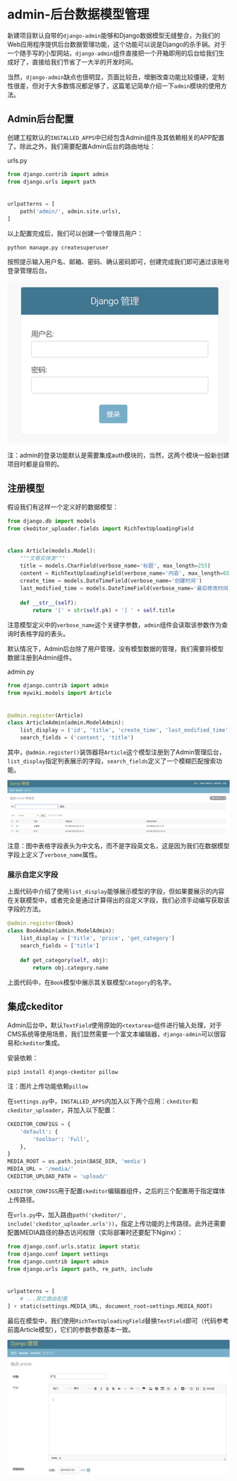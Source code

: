# admin-后台数据模型管理

新建项目默认自带的`django-admin`能够和Django数据模型无缝整合，为我们的Web应用程序提供后台数据管理功能，这个功能可以说是Django的杀手锏。对于一个随手写的小型网站，`django-admin`组件直接把一个开箱即用的后台给我们生成好了，直接给我们节省了一大半的开发时间。

当然，`django-admin`缺点也很明显，页面比较丑，增删改查功能比较僵硬，定制性很差，但对于大多数情况都足够了，这篇笔记简单介绍一下`admin`模块的使用方法。

## Admin后台配置

创建工程默认的`INSTALLED_APPS`中已经包含Admin组件及其依赖相关的APP配置了。除此之外，我们需要配置Admin后台的路由地址：

urls.py
```python
from django.contrib import admin
from django.urls import path


urlpatterns = [
    path('admin/', admin.site.urls),
]
```

以上配置完成后，我们可以创建一个管理员用户：
```
python manage.py createsuperuser
```

按照提示输入用户名、邮箱、密码、确认密码即可，创建完成我们即可通过该账号登录管理后台。

![](res/1.png)

注：admin的登录功能默认是需要集成auth模块的，当然，这两个模块一般新创建项目时都是自带的。

## 注册模型

假设我们有这样一个定义好的数据模型：
```python
from django.db import models
from ckeditor_uploader.fields import RichTextUploadingField


class Article(models.Model):
    """文章实体类"""
    title = models.CharField(verbose_name='标题', max_length=255)
    content = RichTextUploadingField(verbose_name='内容', max_length=65535, null=True, blank=True)
    create_time = models.DateTimeField(verbose_name='创建时间')
    last_modified_time = models.DateTimeField(verbose_name='最后修改时间')

    def __str__(self):
        return '[' + str(self.pk) + '] ' + self.title
```

注意模型定义中的`verbose_name`这个关键字参数，`admin`组件会读取该参数作为查询时表格字段的表头。

默认情况下，Admin后台除了用户管理，没有模型数据的管理，我们需要将模型数据注册到Admin组件。

admin.py
```python
from django.contrib import admin
from mywiki.models import Article


@admin.register(Article)
class ArticleAdmin(admin.ModelAdmin):
    list_display = ('id', 'title', 'create_time', 'last_modified_time')
    search_fields = ('content', 'title')
```

其中，`@admin.register()`装饰器将`Article`这个模型注册到了Admin管理后台，`list_display`指定列表展示的字段，`search_fields`定义了一个模糊匹配搜索功能。

![](res/2.png)

注意：图中表格字段表头为中文名，而不是字段英文名，这是因为我们在数据模型字段上定义了`verbose_name`属性。

### 展示自定义字段

上面代码中介绍了使用`list_display`能够展示模型的字段，但如果要展示的内容在关联模型中，或者完全是通过计算得出的自定义字段，我们必须手动编写获取该字段的方法。

```python
@admin.register(Book)
class BookAdmin(admin.ModelAdmin):
    list_display = ['title', 'price', 'get_category']
    search_fields = ['title']

    def get_category(self, obj):
        return obj.category.name
```

上面代码中，在`Book`模型中展示其关联模型`Category`的名字。

## 集成ckeditor

Admin后台中，默认`TextField`使用原始的`<textarea>`组件进行输入处理，对于CMS系统等使用场景，我们显然需要一个富文本编辑器，`django-admin`可以很容易和`ckeditor`集成。

安装依赖：
```
pip3 install django-ckeditor pillow
```

注：图片上传功能依赖`pillow`

在`settings.py`中，`INSTALLED_APPS`内加入以下两个应用：`ckeditor`和`ckeditor_uploader`，并加入以下配置：
```python
CKEDITOR_CONFIGS = {
    'default': {
        'toolbar': 'Full',
    },
}
MEDIA_ROOT = os.path.join(BASE_DIR, 'media')
MEDIA_URL = '/media/'
CKEDITOR_UPLOAD_PATH = 'upload/'
```

`CKEDITOR_CONFIGS`用于配置`ckeditor`编辑器组件，之后的三个配置用于指定媒体上传路径。

在`urls.py`中，加入路由`path('ckeditor/', include('ckeditor_uploader.urls'))`，指定上传功能的上传路径。此外还需要配置MEDIA路径的静态访问权限（实际部署时还要配下Nginx）：

```python
from django.conf.urls.static import static
from django.conf import settings
from django.contrib import admin
from django.urls import path, re_path, include


urlpatterns = [
    # ...其它路由配置
] + static(settings.MEDIA_URL, document_root=settings.MEDIA_ROOT)
```

最后在模型中，我们使用`RichTextUploadingField`替换`TextField`即可（代码参考前面Article模型），它们的参数参数基本一致。

![](res/3.png)
